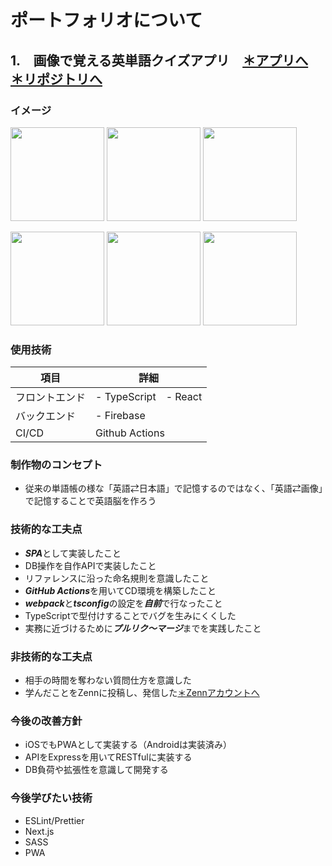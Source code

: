 # ポートフォリオについて
## 1.　画像で覚える英単語クイズアプリ　[＊アプリへ](https://photo-wordbook.web.app)　[＊リポジトリへ](https://github.com/sobaotto/photo-wordbook)
### イメージ
<img src="https://user-images.githubusercontent.com/75721044/119998007-45041200-c00b-11eb-9971-15eba0a66bdf.PNG" width="150px"> <img src="https://user-images.githubusercontent.com/75721044/119998022-49c8c600-c00b-11eb-8b65-17327871b128.PNG" width="150px"> <img src="https://user-images.githubusercontent.com/75721044/119998001-43d2e500-c00b-11eb-8d6c-8911b58baf6d.PNG" width="150px">

<img src="https://user-images.githubusercontent.com/75721044/119997946-36b5f600-c00b-11eb-8471-f00b7f800234.PNG" width="150px"> <img src="https://user-images.githubusercontent.com/75721044/119997973-3cabd700-c00b-11eb-93bc-29fc42b81e74.PNG" width="150px"> <img src="https://user-images.githubusercontent.com/75721044/119998028-4a615c80-c00b-11eb-982e-bc190d7100f0.PNG" width="150px">
 
### 使用技術
項目|詳細
-|-
フロントエンド|- TypeScript　- React
バックエンド|- Firebase
CI/CD|Github Actions

### 制作物のコンセプト
- 従来の単語帳の様な「英語⇄日本語」で記憶するのではなく、「英語⇄画像」で記憶することで英語脳を作ろう

### 技術的な工夫点
- ***SPA***として実装したこと
- DB操作を自作APIで実装したこと
- リファレンスに沿った命名規則を意識したこと
- ***GitHub Actions***を用いてCD環境を構築したこと
- ***webpack***と***tsconfig***の設定を***自前***で行なったこと
- TypeScriptで型付けすることでバグを生みにくくした
- 実務に近づけるために***プルリク〜マージ***までを実践したこと

### 非技術的な工夫点
- 相手の時間を奪わない質問仕方を意識した
- 学んだことをZennに投稿し、発信した[＊Zennアカウントへ](https://zenn.dev/sobaotto)

### 今後の改善方針
- iOSでもPWAとして実装する（Androidは実装済み）
- APIをExpressを用いてRESTfulに実装する
- DB負荷や拡張性を意識して開発する

### 今後学びたい技術
- ESLint/Prettier
- Next.js
- SASS
- PWA
